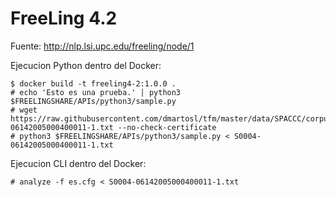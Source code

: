 # FreeLing 4.2
Fuente: http://nlp.lsi.upc.edu/freeling/node/1

Ejecucion Python dentro del Docker:
```
$ docker build -t freeling4-2:1.0.0 .
# echo 'Esto es una prueba.' | python3 $FREELINGSHARE/APIs/python3/sample.py
# wget https://raw.githubusercontent.com/dmartosl/tfm/master/data/SPACCC/corpus/S0004-06142005000400011-1.txt --no-check-certificate
# python3 $FREELINGSHARE/APIs/python3/sample.py < S0004-06142005000400011-1.txt
```

Ejecucion CLI dentro del Docker:
```
# analyze -f es.cfg < S0004-06142005000400011-1.txt
```